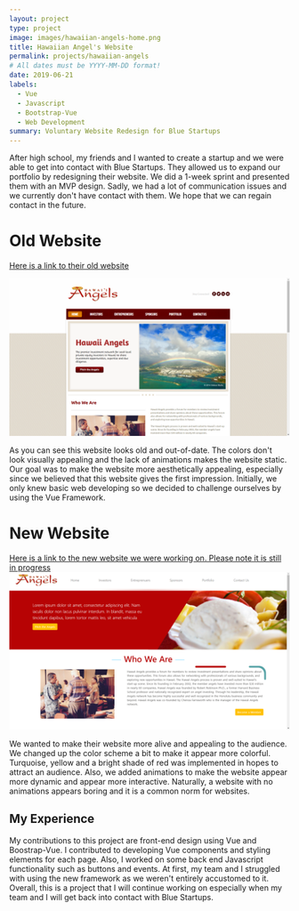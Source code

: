 ```yaml
---
layout: project
type: project
image: images/hawaiian-angels-home.png
title: Hawaiian Angel's Website
permalink: projects/hawaiian-angels
# All dates must be YYYY-MM-DD format!
date: 2019-06-21
labels:
  - Vue
  - Javascript
  - Bootstrap-Vue
  - Web Development
summary: Voluntary Website Redesign for Blue Startups 
---
```



 After high school, my friends and I wanted to create a startup and we were able to get into contact with Blue Startups. They allowed us to expand our portfolio by redesigning their website. We did a 1-week sprint and presented them with an MVP design. Sadly, we had a lot of communication issues and we currently don't have contact with them. We hope that we can regain contact in the future.

# Old Website
<a href="https://www.hawaiiangels.org/">Here is a link to their old website</a>

<img class="ui image" src="../images/old-hawaiian-angels-home.png">

As you can see this website looks old and out-of-date. The colors don't look visually appealing and the lack of animations makes the website static. Our goal was to make the website more aesthetically appealing, especially since we believed that this website gives the first impression. Initially, we only knew basic web developing so we decided to challenge ourselves by using the Vue Framework.

# New Website
<a href="https://wildcherrybazzaire.github.io/HawaiianAngels/">Here is a link to the new website we were working on. Please note it is still in progress</a>
<img class="ui image" src="../images/hawaiian-angels-home.png">

We wanted to make their website more alive and appealing to the audience. We changed up the color scheme a bit to make it appear more colorful. Turquoise, yellow and a bright shade of red was implemented in hopes to attract an audience. Also, we added animations to make the website appear more dynamic and appear more interactive. Naturally, a website with no animations appears boring and it is a common norm for websites. 

## My Experience
My contributions to this project are front-end design using Vue and Boostrap-Vue. I contributed to developing Vue components and styling elements for each page. Also, I worked on some back end Javascript functionality such as buttons and events. At first, my team and I struggled with using the new framework as we weren't entirely accustomed to it. Overall, this is a project that I will continue working on especially when my team and I will get back into contact with Blue Startups.


